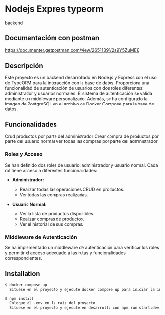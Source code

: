 # Nodejs Expres typeorm
backend

## Documentacióm con postman

https://documenter.getpostman.com/view/26511391/2s9Y5ZuMEK

## Descripción

Este proyecto es un backend desarrollado en Node.js y Express con el uso de TypeORM para la interacción con la base de datos. Proporciona una funcionalidad de autenticación de usuarios con dos roles diferentes: administrador y usuarios normales. El sistema de autenticación se valida mediante un middleware personalizado. Además, se ha configurado la imagen de PostgreSQL en el archivo de Docker Compose para la base de datos.

## Funcionalidades
Crud productos por parte del administrador
Crear compra de productos por parte del usuario normal
Ver todas las compras por parte del administrador

### Roles y Acceso

Se han definido dos roles de usuario: administrador y usuario normal. Cada rol tiene acceso a diferentes funcionalidades:

- **Administrador:**
  - Realizar todas las operaciones CRUD en productos.
  - Ver todas las compras realizadas.

- **Usuario Normal:**
  - Ver la lista de productos disponibles.
  - Realizar compras de productos.
  - Ver el historial de sus compras.

### Middleware de Autenticación

Se ha implementado un middleware de autenticación para verificar los roles y permitir el acceso adecuado a las rutas y funcionalidades correspondientes.

## Installation

```bash
$ docker-compose up
  Situese en el proyecto y ejecute docker compose up para iniciar la imagen de la base de datos
```

```bash
$ npm install
  Coloque el .env en la raiz del proyecto
  Situese en el proyecto y ejecute en desarrollo con npm run start:dev, para más opciones ver el package.json
```
